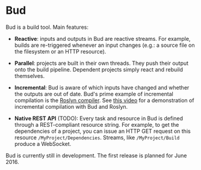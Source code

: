 # Bud

Bud is a build tool. Main features:

- __Reactive__: inputs and outputs in Bud are reactive streams. For example, builds are re-triggered whenever an input changes (e.g.: a source file on the filesystem or an HTTP resource).

- __Parallel__: projects are built in their own threads. They push their output onto the build pipeline. Dependent projects simply react and rebuild themselves.

- __Incremental__: Bud is aware of which inputs have changed and whether the outputs are out of date. Bud's prime example of incremental compilation is the [Roslyn compiler](https://github.com/dotnet/roslyn). See [this video](https://www.youtube.com/watch?v=Lkx0-2l2V7w) for a demonstration of incremental compilation with Bud and Roslyn.

- __Native REST API__ (TODO): Every task and resource in Bud is defined through a REST-compliant resource string. For example, to get the dependencies of a project, you can issue an HTTP GET request on this resource `/MyProject/Dependencies`. Streams, like `/MyProject/Build` produce a WebSocket.

Bud is currently still in development. The first release is planned for June 2016.
